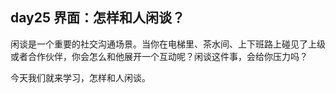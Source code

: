 ## day25 界面：怎样和人闲谈？

闲谈是一个重要的社交沟通场景。当你在电梯里、茶水间、上下班路上碰见了上级或者合作伙伴，你会怎么和他展开一个互动呢？闲谈这件事，会给你压力吗？

今天我们就来学习，怎样和人闲谈。
